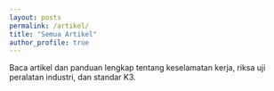 ```yaml
---
layout: posts
permalink: /artikel/
title: "Semua Artikel"
author_profile: true
---
```


Baca artikel dan panduan lengkap tentang keselamatan kerja, riksa uji peralatan industri, dan standar K3.
